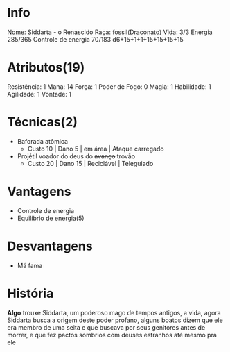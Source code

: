 # Info
Nome: Siddarta - o Renascido
Raça: fossil(Draconato)
Vida: 3/3
Energia 285/365
Controle de energia 70/183
d6+15+1+1+15+15+15+15

# Atributos(19)
Resistência: 1
Mana: 14
Força: 1
Poder de Fogo: 0
Magia: 1
Habilidade: 1
Agilidade: 1
Vontade: 1

# Técnicas(2)
- Baforada atômica
	- Custo 10 | Dano 5 | em área | Ataque carregado
- Projétil voador do deus do ~~avanço~~ trovão
	- Custo 20 | Dano 15 | Reciclável | Teleguiado


# Vantagens
- Controle de energia
- Equilíbrio de energia(5)

# Desvantagens
- Má fama


# História
**Algo** trouxe Siddarta, um poderoso mago de tempos antigos, a vida, agora Siddarta busca a origem deste poder profano, alguns boatos dizem que ele era membro de uma seita e que buscava por seus genitores antes de morrer, e que fez pactos sombrios com deuses estranhos até mesmo pra ele